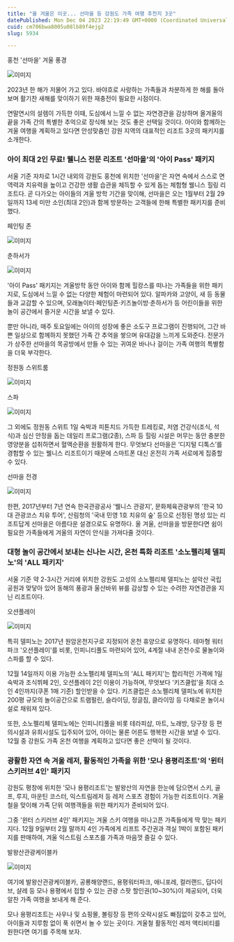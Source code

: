 ```yaml
---
title: "올 겨울은 이곳... 선마을 등 강원도 가족 여행 추천지 3곳"
datePublished: Mon Dec 04 2023 22:19:49 GMT+0000 (Coordinated Universal Time)
cuid: cm706bwa8005u08lb89f4ejg2
slug: 5934

---
```



홍천 '선마을' 겨울 풍경

![이미지](https://cdn.hashnode.com/res/hashnode/image/upload/v1739259700829/97255d01-baaf-4b9e-9a2a-b6d0e8f04e49.jpeg)

2023년 한 해가 저물어 가고 있다. 바야흐로 사랑하는 가족들과 차분하게 한 해를 돌아보며 활기찬 새해를 맞이하기 위한 재충전이 필요한 시점이다.

연말연시의 설렘이 가득한 이때, 도심에서 느낄 수 없는 자연경관을 감상하며 올겨울의 끝을 가족 간의 특별한 추억으로 장식해 보는 것도 좋은 선택일 것이다. 아이와 함께하는 겨울 여행을 계획하고 있다면 안성맞춤인 강원 지역의 대표적인 리조트 3곳의 패키지를 소개한다.

### 아이 최대 2인 무료! 웰니스 전문 리조트 '선마을'의 '아이 Pass' 패키지

서울 기준 자차로 1시간 내외의 강원도 홍천에 위치한 '선마을'은 자연 속에서 스스로 면역력과 치유력을 높이고 건강한 생활 습관을 체득할 수 있게 돕는 체험형 웰니스 힐링 리조트다. 곧 다가오는 아이들의 겨울 방학 기간을 맞이해, 선마을은 오는 1월부터 2월 29일까지 13세 미만 소인(최대 2인)과 함께 방문하는 고객들에 한해 특별한 패키지를 준비했다.

페인팅 존

![이미지](https://cdn.hashnode.com/res/hashnode/image/upload/v1739259702824/d1d80dab-d853-4ffd-ad9c-c231282b775d.jpeg)

춘하서가

![이미지](https://cdn.hashnode.com/res/hashnode/image/upload/v1739259705525/9de7e24d-d4b6-48a0-acc1-34a12fe32a79.jpeg)

'아이 Pass' 패키지는 겨울방학 동안 아이와 함께 힐캉스를 떠나는 가족들을 위한 패키지로, 도심에서 느낄 수 없는 다양한 체험이 마련되어 있다. 알파카와 고양이, 새 등 동물들과 교감할 수 있으며, 모래놀이터·페인팅존·키즈놀이방·춘하서가 등 어린이들을 위한 놀이 공간에서 즐거운 시간을 보낼 수 있다.

뿐만 아니라, 매주 토요일에는 아이의 성장에 좋은 소도구 프로그램이 진행되어, 그간 바쁜 일상으로 함께하지 못했던 가족 간 추억을 쌓으며 유대감을 느끼게 도와준다. 전문가가 상주한 선마을의 목공방에서 만들 수 있는 귀여운 바나나 걸이는 가족 여행의 특별함을 더욱 부각한다.

정원동 스위트룸

![이미지](https://cdn.hashnode.com/res/hashnode/image/upload/v1739259707851/b698536d-52a9-4561-9e62-c9dd5924ad10.jpeg)

스파

![이미지](https://cdn.hashnode.com/res/hashnode/image/upload/v1739259710334/14ea66b1-5b62-45b3-b71c-49ca5827a260.jpeg)

그 외에도 정원동 스위트 1일 숙박과 피톤치드 가득한 트레킹로, 저염 건강식(조식, 석식)과 심신 안정을 돕는 데일리 프로그램(2종), 스파 등 힐링 시설은 머무는 동안 충분한 영양분을 섭취하면서 혈액순환을 원활하게 한다. 무엇보다 선마을은 ‘디지털 디톡스’를 경험할 수 있는 웰니스 리조트이기 때문에 스마트폰 대신 온전히 가족 서로에게 집중할 수 있다.

선마을 전경

![이미지](https://cdn.hashnode.com/res/hashnode/image/upload/v1739259712458/2644b154-d35c-41c1-912d-c60384ef0a64.jpeg)

한편, 2017년부터 7년 연속 한국관광공사 '웰니스 관광지', 문화체육관광부의 '한국 10대 관광코스 치유 투어', 산림청의 '국내 민영 1호 치유의 숲' 등으로 선정된 명성 있는 리조트답게 선마을은 아름다운 설경으로도 유명하다. 올 겨울, 선마을을 방문한다면 쉼이 필요한 가족들에게 겨울의 자연이 안식을 가져다줄 것이다.

### 대형 놀이 공간에서 보내는 신나는 시간, 온천 특화 리조트 '소노펠리체 델피노'의 'ALL 패키지'

서울 기준 약 2-3시간 거리에 위치한 강원도 고성의 소노펠리체 델피노는 설악산 국립공원과 맞닿아 있어 동해의 풍광과 울산바위 뷰를 감상할 수 있는 수려한 자연경관을 지닌 리조트이다.

오션플레이

![이미지](https://cdn.hashnode.com/res/hashnode/image/upload/v1739259715114/ef1ab1d0-cc33-4afe-b31d-a9e03bfe774f.jpeg)

특히 델피노는 2017년 원암온천지구로 지정되어 온천 휴양으로 유명하다. 테마형 워터파크 '오션플레이'를 비롯, 인피니티풀도 마련되어 있어, 4계절 내내 온천수로 물놀이와 스파를 할 수 있다.

12월 14일까지 이용 가능한 소노펠리체 델피노의 'ALL 패키지'는 합리적인 가격에 1일 숙박과 조식뷔페 2인, 오션플레이 2인 이용이 가능하며, 무엇보다 '키즈클럽'을 최대 소인 4인까지(쿠폰 1매 기준) 할인받을 수 있다. 키즈클럽은 소노펠리체 델피노에 위치한 200평 규모의 놀이공간으로 트램펄린, 슬라이딩, 정글짐, 클라이밍 등 다채로운 놀이시설로 채워져 있다.

또한, 소노펠리체 델피노에는 인피니티풀을 비롯 테라피샵, 마트, 노래방, 당구장 등 편의시설과 유희시설도 입주되어 있어, 아이는 물론 어른도 행복한 시간을 보낼 수 있다. 12월 중 강원도 가족 온천 여행을 계획하고 있다면 좋은 선택이 될 것이다.

### 광활한 자연 속 겨울 레저, 활동적인 가족을 위한 '모나 용평리조트'의 '윈터 스키러브 4인' 패키지

강원도 평창에 위치한 '모나 용평리조트'는 발왕산의 자연을 한눈에 담으면서 스키, 골프, 루지, 마운틴 코스터, 익스트림레저 등 레저 스포츠 경험이 가능한 리조트이다. 겨울철을 맞이해 가족 단위 여행객들을 위한 패키지가 준비되어 있다.

그중 '윈터 스키러브 4인' 패키지는 겨울 스키 여행을 떠나고픈 가족들에게 딱 맞는 패키지다. 12월 9일부터 2월 말까지 4인 가족에게 리프트 주간권과 객실 1박이 포함된 패키지를 판매하여, 겨울 익스트림 스포츠를 가족과 마음껏 즐길 수 있다.

발왕산관광케이블카

![이미지](https://cdn.hashnode.com/res/hashnode/image/upload/v1739259717515/47bcb9d4-50e7-4353-bb4c-f4ea00fe4ba3.png)

여기에 발왕산관광케이블카, 공룡해양랜드, 용평워터파크, 애니포레, 컬러랜드, 딥다이브, 샬레 등 모나 용평에서 접할 수 있는 관광 스팟 할인권(10~30%)이 제공되어, 더욱 알찬 가족 여행을 보내게 해 준다.

모나 용평리조트는 사우나 및 쇼핑몰, 볼링장 등 편의·오락시설도 빠짐없이 갖추고 있어, 아이들과 지루함 없이 푹 쉬면서 놀 수 있는 곳이다. 겨울철 활동적인 레저 액티비티를 원한다면 여기를 주목해 보자.